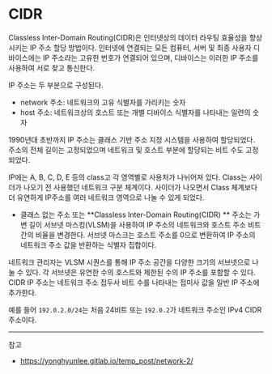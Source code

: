 # CIDR

Classless Inter-Domain Routing(CIDR)은 인터넷상의 데이터 라우팅 효율성을 향상시키는 IP 주소 할당 방법이다. 인터넷에 연결되는 모든 컴퓨터, 서버 및 최종 사용자 디바이스에는 IP 주소라는 고유한 번호가 연결되어 있으며, 디바이스는 이러한 IP 주소를 사용하여 서로 찾고 통신한다.

IP 주소는 두 부분으로 구성된다.

- network 주소: 네트워크의 고유 식별자를 가리키는 숫자
- host 주소: 네트워크상의 호스트 또는 개별 디바이스 식별자를 나타내는 일련의 숫자
  
1990년대 초반까지 IP 주소는 클래스 기반 주소 지정 시스템을 사용하여 할당되었다. 주소의 전체 길이는 고정되었으며 네트워크 및 호스트 부분에 할당되는 비트 수도 고정되었다.

IP에는 A, B, C, D, E 등의 class고 각 영역별로 사용처가 나뉘어져 있다. Class는 사이더가 나오기 전 사용했던 네트워크 구분 체계이다. 사이더가 나오면서 Class 체계보다 더 유연하게 IP주소를 여러 네트워크 영역으로 나눌 수 있게 되었다. 

- 클래스 없는 주소 또는 **Classless Inter-Domain Routing(CIDR) ** 주소는 가변 길이 서브넷 마스킹(VLSM)을 사용하여 IP 주소의 네트워크와 호스트 주소 비트 간의 비율을 변경한다. 서브넷 마스크는 호스트 주소를 0으로 변환하여 IP 주소의 네트워크 주소 값을 반환하는 식별자 집합이다. 

네트워크 관리자는 VLSM 시퀀스를 통해 IP 주소 공간을 다양한 크기의 서브넷으로 나눌 수 있다. 각 서브넷은 유연한 수의 호스트와 제한된 수의 IP 주소를 포함할 수 있다. CIDR IP 주소는 네트워크 주소 접두사 비트 수를 나타내는 접미사 값을 일반 IP 주소에 추가한다.

예를 들어 `192.0.2.0/24`는 처음 24비트 또는 `192.0.2`가 네트워크 주소인 IPv4 CIDR 주소이다. 

---
참고
- https://yonghyunlee.gitlab.io/temp_post/network-2/